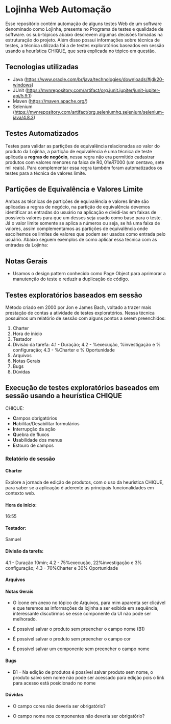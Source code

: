 # Lojinha Web Automação
Esse repositório contém automação de alguns testes Web de um software denominado como Lojinha, presente no Programa de testes e qualidade de software. os sub-tópicos abaixo descrevem algumas decisões tomadas na estruturação do projeto. Além disso possui informações sobre técnica de testes, a técnica utilizada foi a de testes exploratórios baseados em sessão usando a heurística CHIQUE, que será explicada no tópico em questão.

## Tecnologias utilizadas
- Java (https://www.oracle.com/br/java/technologies/downloads/#jdk20-windows)
- JUnit (https://mvnrepository.com/artifact/org.junit.jupiter/junit-jupiter-api/5.9.1)
- Maven (https://maven.apache.org/)
- Selenium (https://mvnrepository.com/artifact/org.seleniumhq.selenium/selenium-java/4.8.3)

## Testes Automatizados
Testes para validar as partições de equivalência relacionadas ao valor do produto da Lojinha, a partição de equivalência é uma técnica de teste aplicada a **regras de negócio**, nessa regra não era permitido cadastrar produtos com valores menores na faixa de R$0,01 e R$7000 (um centavo, sete mil reais). Para complementar essa regra também foram automatizados os testes para a técnica de valores limite.

## Partições de Equivalência e Valores Limite
Ambas as técnicas de partições de equivalência e valores limite são aplicadas a regras de negócio, na partição de equivalência devemos identificar as entradas do usuário na aplicação e dividi-las em faixas de possíveis valores para que um desses seja usado como base para o teste. Já o valor limite somente se aplica a números ou seja, se há uma faixa de valores, assim complementamos as partições de equivalência onde escolhemos os limites de valores que podem ser usados como entrada pelo usuário. Abaixo seguem exemplos de como aplicar essa técnica com as entradas da Lojinha:

## Notas Gerais
- Usamos o design pattern conhecido como Page Object para aprimorar a manutenção do teste e reduzir a duplicação de código.

## Testes exploratórios baseados em sessão
Método criado em 2000 por Jon e James Bach, voltado a trazer mais prestação de contas a atividade de testes exploratórios. Nessa técnica possuímos um relatório de sessão com alguns pontos a serem preenchidos:

1. Charter
2. Hora de inicio
3. Testador
4. Divisão da tarefa: 4.1 - Duração; 4.2 - %execução, %investigação e % configuração; 4.3 - %Charter e % Oportunidade
5. Arquivos
6. Notas Gerais
7. Bugs
8. Dúvidas

## Execução de testes exploratórios baseados em sessão usando a heurística CHIQUE
CHIQUE:
- **C**ampos obrigatórios
- **H**abilitar/Desabilitar formulários
- **I**nterrupção da ação
- **Q**uebra de fluxos
- **U**sabilidade dos menus
- **E**stouro de campos
### Relatório de sessão
#### Charter
Explore a jornada de edição de produtos, com o uso da heurística CHIQUE, para saber se a aplicação é aderente as principais funcionalidades em contexto web.
#### Hora de início:
16:55
#### Testador:
Samuel
#### Divisão da tarefa:
4.1 - Duração 10min; 4.2 - 75%execução, 22%investigação e 3% configuração; 4.3 - 70%Charter e 30% Oportunidade
#### Arquivos

#### Notas Gerais
- O ícone em anexo no tópico de Arquivos, para mim aparenta ser clicável e que teremos as informações da lojinha a ser exibida em sequência, interessante discutirmos se esse componente da UI não pode ser melhorado.

- É possível salvar o produto sem preencher o campo nome (B1)

- É possível salvar o produto sem preencher o campo cor

- É possível salvar um componente sem preencher o campo nome
#### Bugs
- B1 – Na edição de produtos é possível salvar produto sem nome, o produto salvo sem nome não pode ser acessado para edição pois o link para acesso está posicionado no nome
#### Dúvidas
- O campo cores não deveria ser obrigatório?

- O campo nome nos componentes não deveria ser obrigatório?